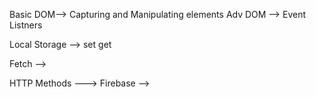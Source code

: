 Basic DOM--> Capturing and Manipulating elements
Adv DOM --> Event Listners

Local Storage --> set get

Fetch --> 

HTTP Methods --->
Firebase --> 
